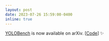 ```yaml
---
layout: post
date: 2023-07-26 15:59:00-0400
inline: true
---
```


<a href="https://arxiv.org/pdf/2307.13901.pdf">YOLOBench</a> is now available on arXiv. [<a href="https://github.com/Deeplite/deeplite-torch-zoo">Code</a>] :sparkles:
